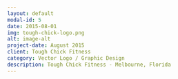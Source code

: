 ```yaml
---
layout: default
modal-id: 5
date: 2015-08-01
img: tough-chick-logo.png
alt: image-alt
project-date: August 2015
client: Tough Chick Fitness
category: Vector Logo / Graphic Design
description: Tough Chick Fitness - Melbourne, Florida
---
```

